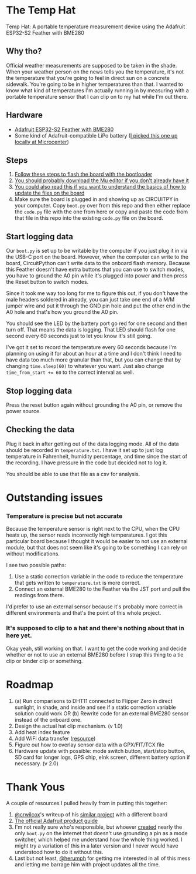 # The Temp Hat
Temp Hat: A portable temperature measurement device using the Adafruit ESP32-S2 Feather with BME280

## Why tho?

Official weather measurements are supposed to be taken in the shade. When your weather person on the news tells you the temperature, it's not the temperature that you're going to feel in direct sun on a concrete sidewalk. You're going to be in higher temperatures than that. I wanted to know what kind of temperatures I'm actually running in by measuring with a portable temperature sensor that I can clip on to my hat while I'm out there.

## Hardware
* [Adafruit ESP32-S2 Feather with BME280](https://www.adafruit.com/product/5303)
* Some kind of Adafruit-compatible LiPo battery ([I picked this one up locally at Microcenter](https://www.microcenter.com/product/503621/adafruit-industries-lithium-ion-battery-37v-2000mah))

## Steps
1. [Follow these steps to flash the board with the bootloader](https://learn.adafruit.com/adafruit-esp32-s2-feather/install-uf2-bootloader)
2. [You should probably download the Mu editor if you don't already have it](https://learn.adafruit.com/adafruit-esp32-s2-feather/installing-mu-editor)
3. [You could also read this if you want to understand the basics of how to update the files on the board](https://learn.adafruit.com/adafruit-esp32-s2-feather/the-circuitpy-drive)
4. Make sure the board is plugged in and showing up as CIRCUITPY in your computer. Copy `boot.py` over from this repo and then either replace the `code.py` file with the one from here or copy and paste the code from that file in this repo into the existing `code.py` file on the board.

## Start logging data
Our `boot.py` is set up to be writable by the computer if you just plug it in via the USB-C port on the board. However, when the computer can write to the board, CircuitPython can't write data to the onboard flash memory. Because this Feather doesn't have extra buttons that you can use to switch modes, you have to ground the A0 pin while it's plugged into power and then press the Reset button to switch modes. 

Since it took me way too long for me to figure this out, if you don't have the male headers soldered in already, you can just take one end of a M/M jumper wire and put it through the GND pin hole and put the other end in the A0 hole and that's how you ground the A0 pin.

You should see the LED by the battery port go red for one second and then turn off. That means the data is logging. That LED should flash for one second every 60 seconds just to let you know it's still going.

I've got it set to record the temperature every 60 seconds because I'm planning on using it for about an hour at a time and I don't think I need to have data too much more granular than that, but you can change that by changing `time.sleep(60)` to whatever you want. Just also change `time_from_start += 60` to the correct interval as well.

## Stop logging data
Press the reset button again without grounding the A0 pin, or remove the power source.

## Checking the data
Plug it back in after getting out of the data logging mode. All of the data should be recorded in `temperature.txt`. I have it set up to just log temperature in Fahrenheit, humidity percentage, and time since the start of the recording. I have pressure in the code but decided not to log it.

You should be able to use that file as a csv for analysis.

# Outstanding issues

### Temperature is precise but not accurate
Because the temperature sensor is right next to the CPU, when the CPU heats up, the sensor reads incorrectly high temperatures. I got this particular board because I thought it would be easier to not use an external module, but that does not seem like it's going to be something I can rely on without modifications.

I see two possible paths:
  1. Use a static correction variable in the code to reduce the temperature that gets written to `temperature.txt` is more correct.
  2. Connect an external BME280 to the Feather via the JST port and pull the readings from there.

I'd prefer to use an external sensor because it's probably more correct in different environments and that's the point of this whole project.

### It's supposed to clip to a hat and there's nothing about that in here yet.
Okay yeah, still working on that. I want to get the code working and decide whether or not to use an external BME280 before I strap this thing to a tie clip or binder clip or something.

# Roadmap

1. (a) Run comparisons to DHT11 connected to Flipper Zero in direct sunlight, in shade, and inside and see if a static correction variable solution could work OR (b) Rewrite code for an external BME280 sensor instead of the onboard one.
2. Design the actual hat clip mechanism. (v 1.0)
3. Add heat index feature
4. Add WiFi data transfer ([resource](https://www.hackster.io/robin-cole/data-logging-zero-to-hero-with-circuitpython-and-mqtt-05af61))
5. Figure out how to overlay sensor data with a GPX/FIT/TCX file
6. Hardware update with possible: mode switch button, start/stop button, SD card for longer logs, GPS chip, eInk screen, different battery option if necessary. (v 2.0)

# Thank Yous

A couple of resources I pulled heavily from in putting this together:
1. [@crwilcox](https://github.com/crwilcox)'s writeup of his [similar project](https://chriswilcox.dev/blog/2020/11/17/Collecting-temperature-data-with-CircuitPython.html) with a different board
2. [The official Adafruit product guide](https://learn.adafruit.com/adafruit-esp32-s2-feather/storage)
3. I'm not really sure who's responsible, but whoever [created](https://github.com/tuupola/circuitpython/blob/master/examples/SDdatalogger/boot.py) nearly the only `boot.py` on the internet that doesn't use grounding a pin as a mode switcher, which helped me understand how the whole thing worked. I might try a variation of this in a later version and I never would have understood how to do it without this.
4. Last but not least, [@herumph](https://github.com/herumph) for getting me interested in all of this mess and letting me barrage him with project updates all the time.
